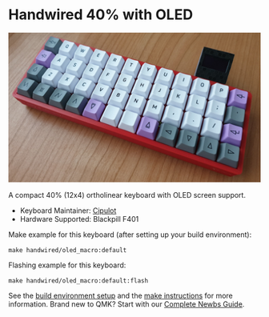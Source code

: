 # Handwired 40% with OLED

![Oled_macro](https://github.com/Cipulot/Oled_macro/blob/main/Docs/Oled_macro.jpg)

A compact 40% (12x4) ortholinear keyboard with OLED screen support.

* Keyboard Maintainer: [Cipulot](https://github.com/Cipulot/Oled_macro)
* Hardware Supported: Blackpill F401

Make example for this keyboard (after setting up your build environment):

    make handwired/oled_macro:default

Flashing example for this keyboard:

    make handwired/oled_macro:default:flash

See the [build environment setup](https://docs.qmk.fm/#/getting_started_build_tools) and the [make instructions](https://docs.qmk.fm/#/getting_started_make_guide) for more information. Brand new to QMK? Start with our [Complete Newbs Guide](https://docs.qmk.fm/#/newbs).
